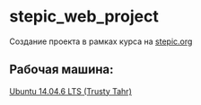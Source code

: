 # stepic_web_project
Создание проекта в рамках курса на [stepic.org](https://stepik.org/course/154)


## Рабочая машина:
[Ubuntu 14.04.6 LTS (Trusty Tahr)](http://releases.ubuntu.com/14.04/)
